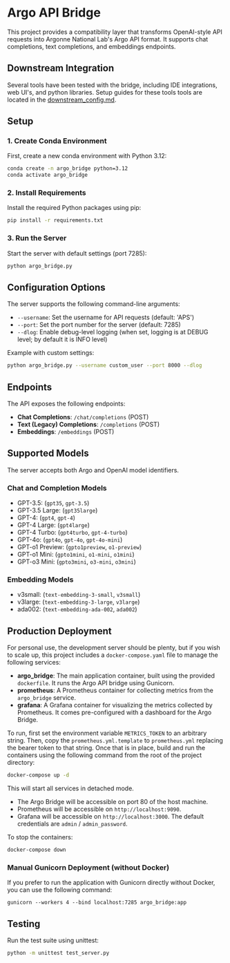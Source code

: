 # Argo API Bridge

This project provides a compatibility layer that transforms OpenAI-style API requests into Argonne National Lab's Argo API format. It supports chat completions, text completions, and embeddings endpoints.


## Downstream Integration

Several tools have been tested with the bridge, including IDE integrations, web UI's, and python libraries. Setup guides for these tools tools are located in the [downstream_config.md](downstream_config.md). 


## Setup

### 1. Create Conda Environment

First, create a new conda environment with Python 3.12:

```bash
conda create -n argo_bridge python=3.12
conda activate argo_bridge
```

### 2. Install Requirements

Install the required Python packages using pip:

```bash
pip install -r requirements.txt
```

### 3. Run the Server

Start the server with default settings (port 7285):

```bash
python argo_bridge.py
```

## Configuration Options

The server supports the following command-line arguments:

- `--username`: Set the username for API requests (default: 'APS')
- `--port`: Set the port number for the server (default: 7285)
- `--dlog`: Enable debug-level logging (when set, logging is at DEBUG level; by default it is INFO level)

Example with custom settings:

```bash
python argo_bridge.py --username custom_user --port 8000 --dlog
```

## Endpoints

The API exposes the following endpoints:

- **Chat Completions**: `/chat/completions` (POST)
- **Text (Legacy) Completions**: `/completions` (POST)
- **Embeddings**: `/embeddings` (POST)

## Supported Models

The server accepts both Argo and OpenAI model identifiers.

### Chat and Completion Models

- GPT-3.5: (`gpt35`, `gpt-3.5`)
- GPT-3.5 Large: (`gpt35large`)
- GPT-4: (`gpt4`, `gpt-4`)
- GPT-4 Large: (`gpt4large`)
- GPT-4 Turbo: (`gpt4turbo`, `gpt-4-turbo`)
- GPT-4o: (`gpt4o`, `gpt-4o`, `gpt-4o-mini`)
- GPT-o1 Preview: (`gpto1preview`, `o1-preview`)
- GPT-o1 Mini: (`gpto1mini`, `o1-mini`, `o1mini`)
- GPT-o3 Mini: (`gpto3mini`, `o3-mini`, `o3mini`)

### Embedding Models

- v3small: (`text-embedding-3-small`, `v3small`)
- v3large: (`text-embedding-3-large`, `v3large`)
- ada002: (`text-embedding-ada-002`, `ada002`)

## Production Deployment
For personal use, the development server should be plenty, but if you wish to scale up, this project includes a `docker-compose.yaml` file to manage the following services:

- **argo_bridge**: The main application container, built using the provided `dockerfile`. It runs the Argo API bridge using Gunicorn.
- **prometheus**: A Prometheus container for collecting metrics from the `argo_bridge` service.
- **grafana**: A Grafana container for visualizing the metrics collected by Prometheus. It comes pre-configured with a dashboard for the Argo Bridge.

To run, first set the environment variable `METRICS_TOKEN` to an arbitrary string. Then, copy the `prometheus.yml.template` to `prometheus.yml` replacing the bearer token to that string. Once that is in place, build and run the containers using the following command from the root of the project directory:

```bash
docker-compose up -d
```

This will start all services in detached mode.

- The Argo Bridge will be accessible on port 80 of the host machine.
- Prometheus will be accessible on `http://localhost:9090`.
- Grafana will be accessible on `http://localhost:3000`. The default credentials are `admin` / `admin_password`.

To stop the containers:

```bash
docker-compose down
```

### Manual Gunicorn Deployment (without Docker)

If you prefer to run the application with Gunicorn directly without Docker, you can use the following command:

`gunicorn --workers 4 --bind localhost:7285 argo_bridge:app`

## Testing

Run the test suite using unittest:

```bash
python -m unittest test_server.py
```
